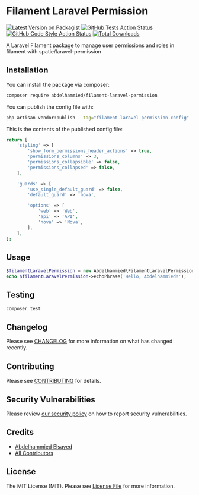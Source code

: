 # Filament Laravel Permission

[![Latest Version on Packagist](https://img.shields.io/packagist/v/abdelhammied/filament-laravel-permission.svg?style=flat-square)](https://packagist.org/packages/abdelhammied/filament-laravel-permission)
[![GitHub Tests Action Status](https://img.shields.io/github/actions/workflow/status/abdelhammied/filament-laravel-permission/run-tests.yml?branch=main&label=tests&style=flat-square)](https://github.com/abdelhammied/filament-laravel-permission/actions?query=workflow%3Arun-tests+branch%3Amain)
[![GitHub Code Style Action Status](https://img.shields.io/github/actions/workflow/status/abdelhammied/filament-laravel-permission/fix-php-code-styling.yml?branch=main&label=code%20style&style=flat-square)](https://github.com/abdelhammied/filament-laravel-permission/actions?query=workflow%3A"Fix+PHP+code+styling"+branch%3Amain)
[![Total Downloads](https://img.shields.io/packagist/dt/abdelhammied/filament-laravel-permission.svg?style=flat-square)](https://packagist.org/packages/abdelhammied/filament-laravel-permission)



A Laravel Filament package to manage user permissions and roles in filament with spatie/laravel-permission


## Installation

You can install the package via composer:

```bash
composer require abdelhammied/filament-laravel-permission
```

You can publish the config file with:

```bash
php artisan vendor:publish --tag="filament-laravel-permission-config"
```

This is the contents of the published config file:

```php
return [
    'styling' => [
        'show_form_permissions_header_actions' => true,
        'permissions_columns' => 3,
        'permissions_collapsible' => false,
        'permissions_collapsed' => false,
    ],

    'guards' => [
        'use_single_default_guard' => false,
        'default_guard' => 'nova',

        'options' => [
            'web' => 'Web',
            'api' => 'API',
            'nova' => 'Nova',
        ],
    ],
];
```

## Usage

```php
$filamentLaravelPermission = new Abdelhammied\FilamentLaravelPermission();
echo $filamentLaravelPermission->echoPhrase('Hello, Abdelhammied!');
```

## Testing

```bash
composer test
```

## Changelog

Please see [CHANGELOG](CHANGELOG.md) for more information on what has changed recently.

## Contributing

Please see [CONTRIBUTING](.github/CONTRIBUTING.md) for details.

## Security Vulnerabilities

Please review [our security policy](../../security/policy) on how to report security vulnerabilities.

## Credits

- [Abdelhammied Elsayed](https://github.com/Abdelhammied)
- [All Contributors](../../contributors)

## License

The MIT License (MIT). Please see [License File](LICENSE.md) for more information.
